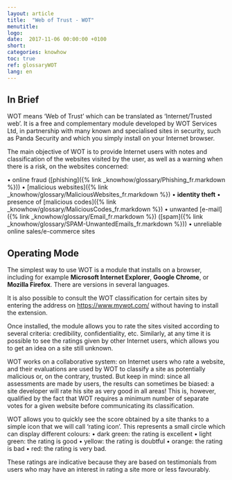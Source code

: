 ```yaml
---
layout: article
title:  "Web of Trust - WOT"
menutitle:
logo:
date:  2017-11-06 00:00:00 +0100
short:
categories: knowhow
toc: true
ref: glossaryWOT
lang: en
---
```


## In Brief
WOT means ‘Web of Trust’ which can be translated as ‘Internet/Trusted web’. It is a free and complementary module developed by WOT Services Ltd, in partnership with many known and specialised sites in security, such as Panda Security and which you simply install on your Internet browser.

The main objective of WOT is to provide Internet users with notes and classification of the websites visited by the user, as well as a warning when there is a risk, on the websites concerned:

•	online fraud ([phishing]({% link _knowhow/glossary/Phishing_fr.markdown %}))
•	[malicious websites]({% link _knowhow/glossary/MaliciousWebsites_fr.markdown %})
•	**identity theft**
•	presence of [malicious codes]({% link _knowhow/glossary/MaliciousCodes_fr.markdown %})
•	unwanted [e-mail]({% link _knowhow/glossary/Email_fr.markdown %}) ([spam]({% link _knowhow/glossary/SPAM-UnwantedEmails_fr.markdown %}))
•	unreliable online sales/e-commerce sites

## Operating Mode
The simplest way to use WOT is a module that installs on a browser, including for example **Microsoft Internet Explorer**, **Google Chrome**, or **Mozilla Firefox**. There are versions in several languages.

It is also possible to consult the WOT classification for certain sites by entering the address on https://www.mywot.com/ without having to install the extension.

Once installed, the module allows you to rate the sites visited according to several criteria: credibility, confidentiality, etc. Similarly, at any time it is possible to see the ratings given by other Internet users, which allows you to get an idea on a site still unknown.

WOT works on a collaborative system: on Internet users who rate a website, and their evaluations are used by WOT to classify a site as potentially malicious or, on the contrary, trusted. But keep in mind: since all assessments are made by users, the results can sometimes be biased: a site developer will rate his site as very good in all areas! This is, however, qualified by the fact that WOT requires a minimum number of separate votes for a given website before communicating its classification.

WOT allows you to quickly see the score obtained by a site thanks to a simple icon that we will call ‘rating icon’. This represents a small circle which can display different colours:
•	dark green: the rating is excellent
•	light green: the rating is good
•	yellow: the rating is doubtful
•	orange: the rating is bad
•	red: the rating is very bad.

These ratings are indicative because they are based on testimonials from users who may have an interest in rating a site more or less favourably.

